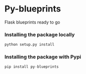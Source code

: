 # Py-blueprints 

Flask blueprints ready to go

### Installing the package locally
```python
python setup.py install
```

### Installing the package with Pypi
```python
pip install py-blueprints
```

